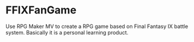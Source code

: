 # FFIXFanGame
Use RPG Maker MV to create a RPG game based on Final Fantasy IX battle system. Basically it is a personal learning product.
